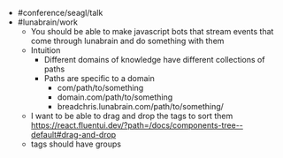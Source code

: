 - #conference/seagl/talk
- #lunabrain/work
	- You should be able to make javascript bots that stream events that come through lunabrain and do something with them
	- Intuition
		- Different domains of knowledge have different collections of paths
		- Paths are specific to a domain
			- com/path/to/something
			- domain.com/path/to/something
			- breadchris.lunabrain.com/path/to/something/<uuid>
	- I want to be able to drag and drop the tags to sort them https://react.fluentui.dev/?path=/docs/components-tree--default#drag-and-drop
	- tags should have groups